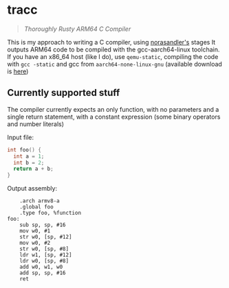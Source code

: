# tracc

> *Thoroughly Rusty ARM64 C Compiler*

This is my approach to writing a C compiler, using [norasandler's](https://github.com/nlsandler/write_a_c_compiler) stages
It outputs ARM64 code to be compiled with the gcc-aarch64-linux toolchain.
If you have an x86\_64 host (like I do), use `qemu-static`, compiling the code with `gcc -static` and gcc from `aarch64-none-linux-gnu` (available download is [here](https://developer.arm.com/tools-and-software/open-source-software/developer-tools/gnu-toolchain/gnu-a/downloads))

## Currently supported stuff

The compiler currently expects an only function, with no parameters and a single return statement,
with a constant expression (some binary operators and number literals)

Input file:

```c
int foo() {
  int a = 1;
  int b = 2;
  return a + b;
}
```

Output assembly:

```armasm
	.arch armv8-a
	.global foo
	.type foo, %function
foo:
	sub sp, sp, #16
	mov w0, #1
	str w0, [sp, #12]
	mov w0, #2
	str w0, [sp, #8]
	ldr w1, [sp, #12]
	ldr w0, [sp, #8]
	add w0, w1, w0
	add sp, sp, #16
	ret
```
